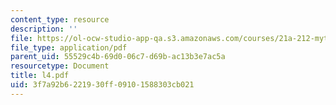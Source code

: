 ```yaml
---
content_type: resource
description: ''
file: https://ol-ocw-studio-app-qa.s3.amazonaws.com/courses/21a-212-myth-ritual-and-symbolism-spring-2004/3f7a92b6221930ff09101588303cb021_l4.pdf
file_type: application/pdf
parent_uid: 55529c4b-69d0-06c7-d69b-ac13b3e7ac5a
resourcetype: Document
title: l4.pdf
uid: 3f7a92b6-2219-30ff-0910-1588303cb021
---
```

